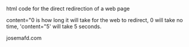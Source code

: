 html code for the direct redirection of a web page

content="0 is how long it will take for the web to redirect, 0 will take no time, 'content="5' will take 5 seconds.

josemafd.com
